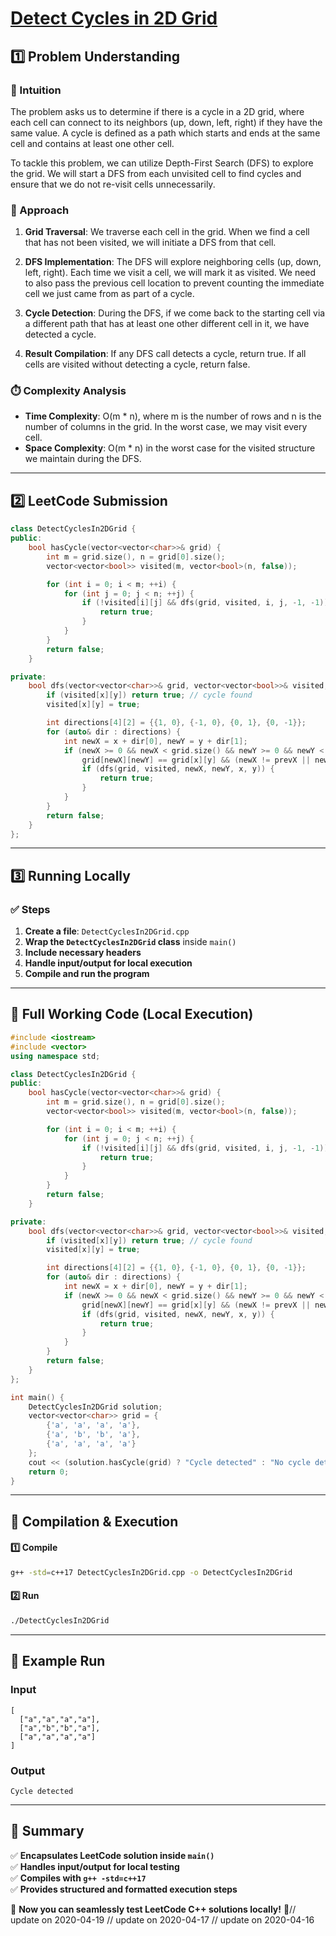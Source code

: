 # **[Detect Cycles in 2D Grid](https://leetcode.com/problems/detect-cycles-in-2d-grid/description/)**  

## **1️⃣ Problem Understanding**  
### **📌 Intuition**  
The problem asks us to determine if there is a cycle in a 2D grid, where each cell can connect to its neighbors (up, down, left, right) if they have the same value. A cycle is defined as a path which starts and ends at the same cell and contains at least one other cell. 

To tackle this problem, we can utilize Depth-First Search (DFS) to explore the grid. We will start a DFS from each unvisited cell to find cycles and ensure that we do not re-visit cells unnecessarily. 

### **🚀 Approach**  
1. **Grid Traversal**: We traverse each cell in the grid. When we find a cell that has not been visited, we will initiate a DFS from that cell.
  
2. **DFS Implementation**: The DFS will explore neighboring cells (up, down, left, right). Each time we visit a cell, we will mark it as visited. We need to also pass the previous cell location to prevent counting the immediate cell we just came from as part of a cycle.
  
3. **Cycle Detection**: During the DFS, if we come back to the starting cell via a different path that has at least one other different cell in it, we have detected a cycle.

4. **Result Compilation**: If any DFS call detects a cycle, return true. If all cells are visited without detecting a cycle, return false.

### **⏱️ Complexity Analysis**  
- **Time Complexity**: O(m * n), where m is the number of rows and n is the number of columns in the grid. In the worst case, we may visit every cell.  
- **Space Complexity**: O(m * n) in the worst case for the visited structure we maintain during the DFS. 

---  

## **2️⃣ LeetCode Submission**  
```cpp
class DetectCyclesIn2DGrid {
public:
    bool hasCycle(vector<vector<char>>& grid) {
        int m = grid.size(), n = grid[0].size();
        vector<vector<bool>> visited(m, vector<bool>(n, false));

        for (int i = 0; i < m; ++i) {
            for (int j = 0; j < n; ++j) {
                if (!visited[i][j] && dfs(grid, visited, i, j, -1, -1)) {
                    return true;
                }
            }
        }
        return false;
    }

private:
    bool dfs(vector<vector<char>>& grid, vector<vector<bool>>& visited, int x, int y, int prevX, int prevY) {
        if (visited[x][y]) return true; // cycle found
        visited[x][y] = true;

        int directions[4][2] = {{1, 0}, {-1, 0}, {0, 1}, {0, -1}};
        for (auto& dir : directions) {
            int newX = x + dir[0], newY = y + dir[1];
            if (newX >= 0 && newX < grid.size() && newY >= 0 && newY < grid[0].size() && 
                grid[newX][newY] == grid[x][y] && (newX != prevX || newY != prevY)) {
                if (dfs(grid, visited, newX, newY, x, y)) {
                    return true;
                }
            }
        }
        return false;
    }
};  
```  

---  

## **3️⃣ Running Locally**  
### **✅ Steps**  
1. **Create a file**: `DetectCyclesIn2DGrid.cpp`  
2. **Wrap the `DetectCyclesIn2DGrid` class** inside `main()`  
3. **Include necessary headers**  
4. **Handle input/output for local execution**  
5. **Compile and run the program**  

---  

## **📝 Full Working Code (Local Execution)**  
```cpp
#include <iostream>
#include <vector>
using namespace std;

class DetectCyclesIn2DGrid {
public:
    bool hasCycle(vector<vector<char>>& grid) {
        int m = grid.size(), n = grid[0].size();
        vector<vector<bool>> visited(m, vector<bool>(n, false));

        for (int i = 0; i < m; ++i) {
            for (int j = 0; j < n; ++j) {
                if (!visited[i][j] && dfs(grid, visited, i, j, -1, -1)) {
                    return true;
                }
            }
        }
        return false;
    }

private:
    bool dfs(vector<vector<char>>& grid, vector<vector<bool>>& visited, int x, int y, int prevX, int prevY) {
        if (visited[x][y]) return true; // cycle found
        visited[x][y] = true;

        int directions[4][2] = {{1, 0}, {-1, 0}, {0, 1}, {0, -1}};
        for (auto& dir : directions) {
            int newX = x + dir[0], newY = y + dir[1];
            if (newX >= 0 && newX < grid.size() && newY >= 0 && newY < grid[0].size() && 
                grid[newX][newY] == grid[x][y] && (newX != prevX || newY != prevY)) {
                if (dfs(grid, visited, newX, newY, x, y)) {
                    return true;
                }
            }
        }
        return false;
    }
};

int main() {
    DetectCyclesIn2DGrid solution;
    vector<vector<char>> grid = {
        {'a', 'a', 'a', 'a'},
        {'a', 'b', 'b', 'a'},
        {'a', 'a', 'a', 'a'}
    };
    cout << (solution.hasCycle(grid) ? "Cycle detected" : "No cycle detected") << endl;
    return 0;
}  
```  

---  

## **🔧 Compilation & Execution**  
#### **1️⃣ Compile**  
```bash
g++ -std=c++17 DetectCyclesIn2DGrid.cpp -o DetectCyclesIn2DGrid
```  

#### **2️⃣ Run**  
```bash
./DetectCyclesIn2DGrid
```  

---  

## **🎯 Example Run**  
### **Input**  
```
[
  ["a","a","a","a"],
  ["a","b","b","a"],
  ["a","a","a","a"]
]
```  
### **Output**  
```
Cycle detected
```  

---  

## **📌 Summary**  
✅ **Encapsulates LeetCode solution inside `main()`**  
✅ **Handles input/output for local testing**  
✅ **Compiles with `g++ -std=c++17`**  
✅ **Provides structured and formatted execution steps**  

🚀 **Now you can seamlessly test LeetCode C++ solutions locally!** 🚀// update on 2020-04-19
// update on 2020-04-17
// update on 2020-04-16
